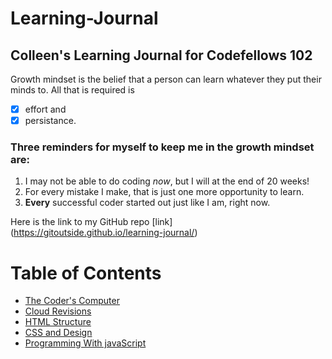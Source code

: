 # Learning-Journal


## Colleen's Learning Journal for Codefellows 102
Growth mindset is the belief that a person can learn whatever they put their minds to. All that is required is
- [x] effort and 
- [x] persistance.
### Three reminders for myself to keep me in the growth mindset are:
1. I may not be able to do coding *now*, but I will at the end of 20 weeks!
2. For every mistake I make, that is just one more opportunity to learn.
3. **Every** successful coder started out just like I am, right now.

Here is the link to my GitHub repo
[link] (https://gitoutside.github.io/learning-journal/)

# Table of Contents
- [The Coder's Computer](coders-computer.md)
- [Cloud Revisions](cloud-revisions.md)
- [HTML Structure](structure.md)
- [CSS and Design](CSS-design.md)
- [Programming With javaScript](programming-with-javascript.md)